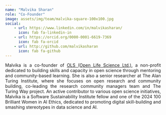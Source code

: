 ```yaml
---
name: "Malvika Sharan"
role: "Co-Founder"
image: assets/img/team/malvika-square-100x100.jpg
social:
    - url: https://www.linkedin.com/in/malvikasharan/
      icon: fab fa-linkedin-in
    - url: https://orcid.org/0000-0001-6619-7369
      icon: fab fa-orcid
    - url: http://github.com/malvikasharan 
      icon: fab fa-github
---
```

<div style="text-align: justify">Malvika is a co-founder of <a href="https://we-are-ols.org">OLS (Open Life Science Ltd.)</a>, a non-profit dedicated to building skills and capacity in open science through mentoring and community-based learning. She is also a senior researcher at The Alan Turing Institute, where she focuses on open research and community building, co-leading the research community managers team and The Turing Way project. An active contributor to various open science initiatives, Malvika is a Software Sustainability Institute fellow and one of the 2024 100 Brilliant Women in AI Ethics, dedicated to promoting digital skill-building and smashing stereotypes in data science and AI.</div>